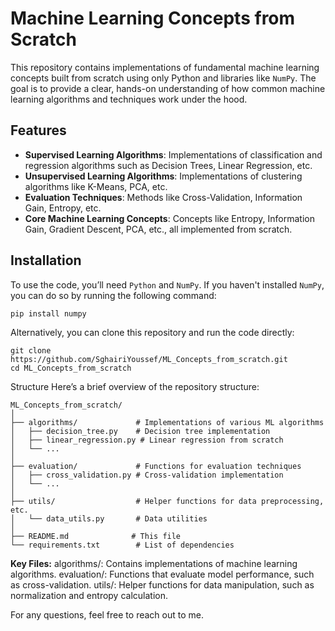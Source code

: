 # Machine Learning Concepts from Scratch

This repository contains implementations of fundamental machine learning concepts built from scratch using only Python and libraries like `NumPy`. The goal is to provide a clear, hands-on understanding of how common machine learning algorithms and techniques work under the hood.

## Features

- **Supervised Learning Algorithms**: Implementations of classification and regression algorithms such as Decision Trees, Linear Regression, etc.
- **Unsupervised Learning Algorithms**: Implementations of clustering algorithms like K-Means, PCA, etc.
- **Evaluation Techniques**: Methods like Cross-Validation, Information Gain, Entropy, etc.
- **Core Machine Learning Concepts**: Concepts like Entropy, Information Gain, Gradient Descent, PCA, etc., all implemented from scratch.

## Installation

To use the code, you’ll need `Python` and `NumPy`. If you haven't installed `NumPy`, you can do so by running the following command:

```bash
pip install numpy
```
Alternatively, you can clone this repository and run the code directly:
```
git clone https://github.com/SghairiYoussef/ML_Concepts_from_scratch.git
cd ML_Concepts_from_scratch
```
Structure
Here’s a brief overview of the repository structure:
```
ML_Concepts_from_scratch/
│
├── algorithms/             # Implementations of various ML algorithms
│   ├── decision_tree.py    # Decision tree implementation
│   ├── linear_regression.py # Linear regression from scratch
│   └── ...
│
├── evaluation/             # Functions for evaluation techniques
│   ├── cross_validation.py # Cross-validation implementation
│   └── ...
│
├── utils/                  # Helper functions for data preprocessing, etc.
│   └── data_utils.py       # Data utilities
│
├── README.md              # This file
└── requirements.txt        # List of dependencies
```
**Key Files:**
algorithms/: Contains implementations of machine learning algorithms.
evaluation/: Functions that evaluate model performance, such as cross-validation.
utils/: Helper functions for data manipulation, such as normalization and entropy calculation.

For any questions, feel free to reach out to me.
